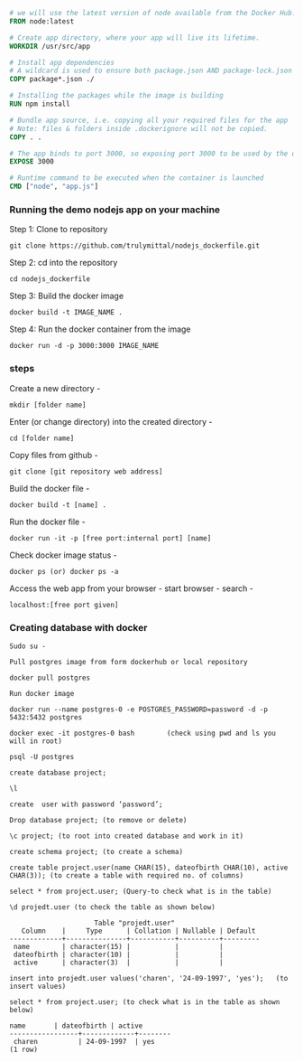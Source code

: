 ```dockerfile
# we will use the latest version of node available from the Docker Hub.
FROM node:latest

# Create app directory, where your app will live its lifetime.
WORKDIR /usr/src/app

# Install app dependencies
# A wildcard is used to ensure both package.json AND package-lock.json are copied
COPY package*.json ./

# Installing the packages while the image is building
RUN npm install

# Bundle app source, i.e. copying all your required files for the app
# Note: files & folders inside .dockerignore will not be copied.
COPY . .

# The app binds to port 3000, so exposing port 3000 to be used by the docker network
EXPOSE 3000

# Runtime command to be executed when the container is launched
CMD ["node", "app.js"]
```

### Running the demo nodejs app on your machine

Step 1: Clone to repository 

```
git clone https://github.com/trulymittal/nodejs_dockerfile.git
```

Step 2: cd into the repository 

```
cd nodejs_dockerfile
```

Step 3: Build the docker image

```
docker build -t IMAGE_NAME .
```

Step 4: Run the docker container from the image

```
docker run -d -p 3000:3000 IMAGE_NAME
```

### steps

Create a new directory - 
```
mkdir [folder name]
```
Enter (or change directory) into the created directory - 
```
cd [folder name]
```
Copy files from github - 
```
git clone [git repository web address]
```
Build the docker file - 
```
docker build -t [name] .
```
Run the docker file - 
```
docker run -it -p [free port:internal port] [name] 
```
Check docker image status - 
```
docker ps (or) docker ps -a
```
Access the web app from your browser - start browser - search - 
```
localhost:[free port given]
```

### Creating database with docker

```
Sudo su -
```
```
Pull postgres image from form dockerhub or local repository
```
```
docker pull postgres
```
```
Run docker image
```
```
docker run --name postgres-0 -e POSTGRES_PASSWORD=password -d -p 5432:5432 postgres
```
```
docker exec -it postgres-0 bash        (check using pwd and ls you will in root)
```
```
psql -U postgres
```
```
create database project;
```
```
\l
```
```
create  user with password ‘password’;
```
```
Drop database project; (to remove or delete)
```
```
\c project; (to root into created database and work in it)
```
```
create schema project; (to create a schema)
```
```
create table project.user(name CHAR(15), dateofbirth CHAR(10), active CHAR(3)); (to create a table with required no. of columns)
```
```
select * from project.user; (Query-to check what is in the table)
```
```
\d projedt.user (to check the table as shown below)
```
```
                     Table "projedt.user"
   Column    |     Type      | Collation | Nullable | Default
-------------+---------------+-----------+----------+---------
 name        | character(15) |           |          |
 dateofbirth | character(10) |           |          |
 active      | character(3)  |           |          |
 ```
```
insert into projedt.user values('charen', '24-09-1997', 'yes');   (to insert values)
```
```
select * from project.user; (to check what is in the table as shown below)
```
```
name       | dateofbirth | active
-----------------+-------------+--------
 charen          | 24-09-1997  | yes
(1 row)
```
